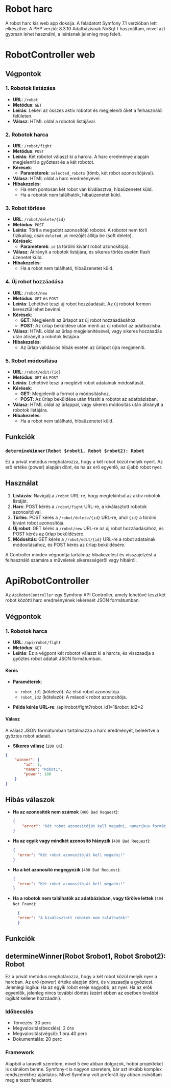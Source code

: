 
# Robot harc

A robot harc kis web app doksija.
A feladatott Symfony 7.1 verzióban lett elkészítve.
A PHP verzió: 8.3.10
Adatbázisnak NoSql-t használtam, mivel azt gyorsan lehet használni, a leírásnak jelenleg meg felelt.

# RobotController web

## Végpontok

### 1. Robotok listázása

- **URL**: `/robot`
- **Metódus**: `GET`
- **Leírás**: Lekéri az összes aktív robotot és megjeleníti őket a felhasználói felületen.
- **Válasz**: HTML oldal a robotok listájával.

### 2. Robotok harca

- **URL**: `/robot/fight`
- **Metódus**: `POST`
- **Leírás**: Két robotot választ ki a harcra. A harc eredménye alapján megjeleníti a győztest és a két robotot.
- **Kérések**:
  - **Paraméterek**: `selected_robots` (tömb, két robot azonosítójával).
- **Válasz**: HTML oldal a harc eredményével.
- **Hibakezelés**:
  - Ha nem pontosan két robot van kiválasztva, hibaüzenetet küld.
  - Ha a robotok nem találhatók, hibaüzenetet küld.

### 3. Robot törlése

- **URL**: `/robot/delete/{id}`
- **Metódus**: `POST`
- **Leírás**: Törli a megadott azonosítójú robotot. A robotot nem törli fizikailag, csak `deleted_at` mezőjét állítja be (soft delete).
- **Kérések**:
  - **Paraméterek**: `id` (a törölni kívánt robot azonosítója).
- **Válasz**: Átirányít a robotok listájára, és sikeres törlés esetén flash üzenetet küld.
- **Hibakezelés**:
  - Ha a robot nem található, hibaüzenetet küld.

### 4. Új robot hozzáadása

- **URL**: `/robot/new`
- **Metódus**: `GET` és `POST`
- **Leírás**: Lehetővé teszi új robot hozzáadását. Az új robotot formon keresztül lehet bevinni.
- **Kérések**:
  - **GET**: Megjeleníti az űrlapot az új robot hozzáadásához.
  - **POST**: Az űrlap beküldése után menti az új robotot az adatbázisba.
- **Válasz**: HTML oldal az űrlap megjelenítésével, vagy sikeres hozzáadás után átirányít a robotok listájára.
- **Hibakezelés**:
  - Az űrlap validációs hibák esetén az űrlapot újra megjeleníti.

### 5. Robot módosítása

- **URL**: `/robot/edit/{id}`
- **Metódus**: `GET` és `POST`
- **Leírás**: Lehetővé teszi a meglévő robot adatainak módosítását.
- **Kérések**:
  - **GET**: Megjeleníti a formot a módosításhoz.
  - **POST**: Az űrlap beküldése után frissíti a robotot az adatbázisban.
- **Válasz**: HTML oldal az űrlappal, vagy sikeres módosítás után átirányít a robotok listájára.
- **Hibakezelés**:
  - Ha a robot nem található, hibaüzenetet küld.

## Funkciók

### `determineWinner(Robot $robot1, Robot $robot2): Robot`
Ez a privát metódus meghatározza, hogy a két robot közül melyik nyert. Az erő értéke (power) alapján dönt, és ha az erő egyenlő, az újabb robot nyer.

## Használat

1. **Listázás**: Navigálj a `/robot` URL-re, hogy megtekintsd az aktív robotok listáját.
2. **Harc**: POST kérés a `/robot/fight` URL-re, a kiválasztott robotok azonosítóival.
3. **Törlés**: POST kérés a `/robot/delete/{id}` URL-re, ahol `{id}` a törölni kívánt robot azonosítója.
4. **Új robot**: GET kérés a `/robot/new` URL-re az új robot hozzáadásához, és POST kérés az űrlap beküldésére.
5. **Módosítás**: GET kérés a `/robot/edit/{id}` URL-re a robot adatainak módosításához, és POST kérés az űrlap beküldésére.

A Controller minden végpontja tartalmaz hibakezelést és visszajelzést a felhasználó számára a műveletek sikerességéről vagy hibáiról.

# ApiRobotController

Az `ApiRobotController` egy Symfony API Controller, amely lehetővé teszi két robot közötti harc eredményének lekérését JSON formátumban.

## Végpontok

### 1. Robotok harca

- **URL**: `/api/robot/fight`
- **Metódus**: `GET`
- **Leírás**: Ez a végpont két robotot választ ki a harcra, és visszaadja a győztes robot adatait JSON formátumban.

#### Kérés

- **Paraméterek**:
  - `robot_id1` (kötelező): Az első robot azonosítója.
  - `robot_id2` (kötelező): A második robot azonosítója.

- **Példa kérés URL-re**: /api/robot/fight?robot_id1=1&robot_id2=2
#### Válasz

A válasz JSON formátumban tartalmazza a harc eredményét, beleértve a győztes robot adatait.

- **Sikeres válasz** (`200 OK`):

```json
{
    "winner": {
        "id": 1,
        "name": "Robot1",
        "power": 100
    }
}
```
## Hibás válaszok

- **Ha az azonosítók nem számok** (`400 Bad Request`):

  ```json
  {
      "error": "Két robot azonosítóját kell megadni, numerikus formátumban!"
  }
  ```
- **Ha az egyik vagy mindkét azonosító hiányzik** (`400 Bad Request`):
  ```json
  {
    "error": "Két robot azonosítóját kell megadni!"
  }
  ```
- **Ha a két azonosító megegyezik** (`400 Bad Request`):
  ```json
  {
    "error": "Két robot azonosítóját kell megadni!"
  }
  ```
- **Ha a robotok nem találhatók az adatbázisban, vagy törölve lettek** (`404 Not Found`):
  ```json
    {
    "error": "A kiválasztott robotok nem találhatók!"
    }
  ```
## Funkciók

## determineWinner(Robot $robot1, Robot $robot2): Robot
Ez a privát metódus meghatározza, hogy a két robot közül melyik nyer a harcban. Az erő (power) értéke alapján dönt, és visszaadja a győztest. Jelenlegi logika:
Ha az egyik robot ereje nagyobb, az nyer.
Ha az erők egyenlők, jelenleg nincs további döntés (ezért ebben az esetben további logikát kellene hozzáadni).


### Időbecslés
- Tervezés: 30 perc
- Megvalositás(becslés): 2 óra 
- Megvalositás(végső): 1 óra 40 perc
- Dokumentálás: 20 perc 

### Framework
Alapból a laravelt szeretem, mivel 5 éve abban dolgozok, hobbi projekteket is csinálom benne.
Symfony-t is nagyon szeretem, bár azt inkább komplex rendszerekhez ajánlatos. Mivel Symfony volt preferált így abban csináltam meg a teszt feladatott.